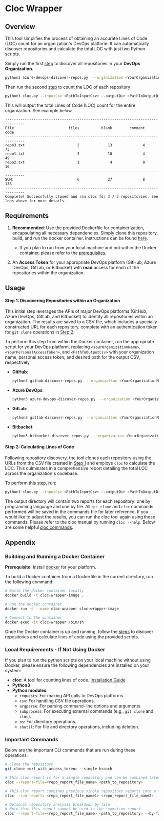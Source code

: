 # Cloc Wrapper

## Overview

This tool simplifies the process of obtaining an accurate Lines of Code (LOC) count for an organization's DevOps platform. It can automatically discover repositories and calculate the total LOC with just two Python scripts.

Simply run the first [step](#step-1-discovering-respositories-within-an-organization) to discover all repositories in your **DevOps Organization**.
```sh
python3 azure-devops-discover-repos.py  --organization <YourOrganizationName>  --connectionToken <YourPersonalAccessToken>  --outputCsv <PathToOutputCsv>
```
Then run the second [step](#step-2-calculating-lines-of-code) to count the LOC of each repository
```sh
python3 cloc.py --inputCsv <PathToInputCsv> --outputDir <PathToOutputDirectory> --commandsFilePath <CommandsFilePath>
```
This will output the total Lines of Code (LOC) count for the entire organization. See example below.
```
-------------------------------------------------------------------------------
File                         files          blank        comment           code
-------------------------------------------------------------------------------
repo3.txt                        2             13              4             73
repo1.txt                        3             10              4             49
repo2.txt                        1              4              0             16
-------------------------------------------------------------------------------
SUM:                             6             27              8            138
-------------------------------------------------------------------------------
Complete! Successfully cloned and ran cloc for 3 / 3 repositories. See logs above for more details.
```

## Requirements
1. **Recommended**: Use the provided Dockerfile for containerization, encapsulating all necessary dependencies. Simply clone this repository, build, and run the docker container. Instructions can be found [here](#Building-and-Running-a-Docker-Container).
    - If you plan to run from your local machine and not within the Docker container, please refer to the [prerequisites](#Local-Requirements---If-Not-Using-Docker).

3. An **Access Token** for your appropriate DevOps platform (GitHub, Azure DevOps, GitLab, or Bitbucket) with **read** access for each of the repositories within the organization.

## Usage

#### Step 1: Discovering Repositories within an Organization

This initial step leverages the APIs of major DevOps platforms (GitHub, Azure DevOps, GitLab, and Bitbucket) to identify all repositories within an organization. The results are saved to a CSV file, which includes a specially constructed URL for each repository, complete with an authentication token for `git clone` operations in [Step 2](#step-2-calculating-lines-of-code).

To perform this step from within the Docker container, run the appropriate script for your DevOps platform, replacing `<YourOrganizationName>`, `<YourPersonalAccessToken>`, and `<PathToOutputCsv>` with your organization name, personal access token, and desired path for the output CSV, respectively.

- **GitHub**:
    ```sh
    python3 github-discover-repos.py  --organization <YourOrganizationName>  --connectionToken <YourPersonalAccessToken>  --outputCsv <PathToOutputCsv>
    ```
- **Azure DevOps**:
    ```sh
    python3 azure-devops-discover-repos.py  --organization <YourOrganizationName>  --connectionToken <YourPersonalAccessToken>  --outputCsv <PathToOutputCsv>
    ```
- **GitLab**:
    ```sh
    python3 gitlab-discover-repos.py  --organization <YourOrganizationName>  --connectionToken <YourPersonalAccessToken>  --outputCsv <PathToOutputCsv>
    ```
- **Bitbucket**:
    ```sh
    python3 bitbucket-discover-repos.py  --organization <YourOrganizationName>  --connectionToken <YourPersonalAccessToken>  --outputCsv <PathToOutputCsv>
    ```

#### Step 2: Calculating Lines of Code

Following repository discovery, the tool clones each repository using the URLs from the CSV file created in [Step 1](#step-1-discovering-respositories-within-an-organization) and employs `cloc` to calculate the LOC. This culminates in a comprehensive report detailing the total LOC across the organization's codebase.

To perform this step, run:

```sh
python3 cloc.py --inputCsv <PathToInputCsv> --outputDir <PathToOutputDirectory> --commandsFilePath <CommandsFilePath>
```

The output directory will contain two reports for each repository: one by programming language and one by file.  All `git clone` and `cloc` commands performed will be saved in the commands file for later reference. If you would like to adjust the results, you can run the cloc tool again using these commands. Please refer to the cloc manual by running `cloc --help`. Below are some helpful [cloc commands](#important-commands).

## Appendix

### Building and Running a Docker Container

**Prerequisite**: Install [docker](https://www.docker.com/products/docker-desktop/) for your platform.

To build a Docker container from a Dockerfile in the current directory, run the following command:

```sh
# Build the docker container locally
docker build -t cloc-wrapper-image .

# Run the docker container
docker run -d --name cloc-wrapper cloc-wrapper-image

# Connect to the container
docker exec -it cloc-wrapper /bin/sh
```

Once the Docker container is up and running, follow the [steps](#Usage) to discover repositories and calculate lines of code using the provided scripts.

### Local Requirements - If Not Using Docker
If you plan to run the python scripts on your local machine without using Docker, please ensure the following dependencies are installed on your system:

- **cloc**: A tool for counting lines of code. [Installation Guide](https://github.com/AlDanial/cloc)
- **Python3**
- **Python modules**:
   - `requests`: For making API calls to DevOps platforms.
   - `csv`: For handling CSV file operations.
   - `argparse`: For parsing command-line options and arguments.
   - `subprocess`: For executing external commands (e.g., `git clone` and `cloc`).
   - `os`: For directory operations.
   - `shutil`: For file and directory operations, including deletion.

### Important Commands
Below are the important CLI commands that are run during these operations:

```sh
# Clone the repository
git clone <url_with_access_token> --single-branch

# This cloc report is for a single repository and can be combined later for a total summation
cloc --report-file=<repo_report_file_name> <path_to_repository>

# This cloc report combines previous single repository reports into a total report
cloc --sum-reports <repo_report_file_name1> <repo_report_file_name2> ...

# Optional repository analysis breakdown by file
# Note that this report cannot be used in the summation report
cloc --report-file=<repo_report_file_name> <path_to_repository> --by-file
```
